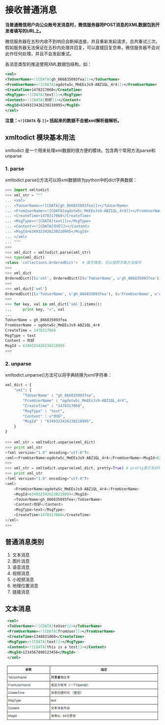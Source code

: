 # 接收普通消息

**当普通微信用户向公众账号发消息时，微信服务器将POST消息的XML数据包到开发者填写的URL上。**

微信服务器在五秒内收不到响应会断掉连接，并且重新发起请求，总共重试三次。假如服务器无法保证在五秒内处理并回复，可以直接回复空串，微信服务器不会对此作任何处理，并且不会发起重试。

各消息类型的推送使用XML数据包结构，如：

```xml
<xml>
<ToUserName><![CDATA[gh_866835093fea]]></ToUserName>
<FromUserName><![CDATA[ogdotwSc_MmEEsJs9-ABZ1QL_4r4]]></FromUserName>
<CreateTime>1478317060</CreateTime>
<MsgType><![CDATA[text]]></MsgType>
<Content><![CDATA[你好]]></Content>
<MsgId>6349323426230210995</MsgId>
</xml>
```
**注意：`<![CDATA` 与 `]]>` 括起来的数据不会被xml解析器解析。**

## xmltodict 模块基本用法

xmltodict 是一个用来处理xml数据的很方便的模块。包含两个常用方法parse和unparse

### 1. parse

xmltodict.parse()方法可以将xml数据转为python中的dict字典数据：

```python
>>> import xmltodict
>>> xml_str = """
... <xml>
... <ToUserName><![CDATA[gh_866835093fea]]></ToUserName>
... <FromUserName><![CDATA[ogdotwSc_MmEEsJs9-ABZ1QL_4r4]]></FromUserName>
... <CreateTime>1478317060</CreateTime>
... <MsgType><![CDATA[text]]></MsgType>
... <Content><![CDATA[你好]]></Content>
... <MsgId>6349323426230210995</MsgId>
... </xml>
... """
>>>
>>> xml_dict = xmltodict.parse(xml_str)
>>> type(xml_dict)
<class 'collections.OrderedDict'>  # 类字典型，可以按照字典方法操作
>>>
>>> xml_dict
OrderedDict([(u'xml', OrderedDict([(u'ToUserName', u'gh_866835093fea'), (u'FromUserName', u'ogdotwSc_MmEEsJs9-ABZ1QL_4r4'), (u'CreateTime', u'1478317060'), (u'MsgType', u'text'), (u'Content', u'\u4f60\u597d'), (u'MsgId', u'6349323426230210995')]))])
>>>
>>> xml_dict['xml']
OrderedDict([(u'ToUserName', u'gh_866835093fea'), (u'FromUserName', u'ogdotwSc_MmEEsJs9-ABZ1QL_4r4'), (u'CreateTime', u'1478317060'), (u'MsgType', u'text'), (u'Content', u'\u4f60\u597d'), (u'MsgId', u'6349323426230210995')])
>>>
>>> for key, val in xml_dict['xml'].items():
...     print key, "=", val
... 
ToUserName = gh_866835093fea
FromUserName = ogdotwSc_MmEEsJs9-ABZ1QL_4r4
CreateTime = 1478317060
MsgType = text
Content = 你好
MsgId = 6349323426230210995
>>> 
```

### 2. unparse

xmltodict.unparse()方法可以将字典转换为xml字符串：

```python
xml_dict = {
    "xml": {
        "ToUserName" : "gh_866835093fea",
        "FromUserName" : "ogdotwSc_MmEEsJs9-ABZ1QL_4r4",
        "CreateTime" : "1478317060",
        "MsgType" : "text",
        "Content" : u"你好",
        "MsgId" : "6349323426230210995",
    }
}

>>> xml_str = xmltodict.unparse(xml_dict)
>>> print xml_str
<?xml version="1.0" encoding="utf-8"?>
<xml><FromUserName>ogdotwSc_MmEEsJs9-ABZ1QL_4r4</FromUserName><MsgId>6349323426230210995</MsgId><ToUserName>gh_866835093fea</ToUserName><Content>你好</Content><MsgType>text</MsgType><CreateTime>1478317060</CreateTime></xml>
>>>
>>> xml_str = xmltodict.unparse(xml_dict, pretty=True) # pretty表示友好输出
>>> print xml_str
<?xml version="1.0" encoding="utf-8"?>
<xml>
    <FromUserName>ogdotwSc_MmEEsJs9-ABZ1QL_4r4</FromUserName>
    <MsgId>6349323426230210995</MsgId>
    <ToUserName>gh_866835093fea</ToUserName>
    <Content>你好</Content>
    <MsgType>text</MsgType>
    <CreateTime>1478317060</CreateTime>
</xml>
>>> 
```

## 普通消息类别

1. 文本消息
2. 图片消息
3. 语音消息
4. 视频消息
5. 小视频消息
6. 地理位置消息
7. 链接消息

## 文本消息

```XML
 <xml>
 <ToUserName><![CDATA[toUser]]></ToUserName>
 <FromUserName><![CDATA[fromUser]]></FromUserName> 
 <CreateTime>1348831860</CreateTime>
 <MsgType><![CDATA[text]]></MsgType>
 <Content><![CDATA[this is a test]]></Content>
 <MsgId>1234567890123456</MsgId>
 </xml>
```

![文本消息报文说明](/images/receive_text_msg.png)
